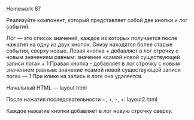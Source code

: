 Homework 87

Реализуйте компонент, который представляет собой две кнопки и лог событий:

Лог — это список значений, каждое из которых получается после нажатия на одну из двух кнопок. Снизу находятся более старые события, сверху новые.
Левая кнопка + добавляет в лог строчку с новым значением равным: значение «самой новой существующей записи лога» + 1
Правая кнопка - добавляет в лог строчку с новым значением равным: значение «самой новой существующей записи лога» — 1
При клике на запись в логе она удаляется.

Начальный HTML —  layout.html

После нажатия последовательности +, +, -, +:  layout2.html



Каждое нажатие кнопки добавляет в лог новую строчку сверху.
